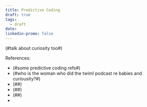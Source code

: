 ```yaml
---
title: Predictive Coding
draft: true
tags:
  - draft
date: 
linkedin-promo: false
---
```

(#talk about curiosity too#)

References:
- (#some predictive coding refs#)
- (#who is the woman who did the twiml podcast re babies and curiousity?#)
- (##)
- (##)
- (##)
- 